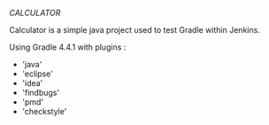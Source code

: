 *CALCULATOR*

Calculator is a simple java project used to test Gradle within Jenkins.

Using Gradle 4.4.1 with plugins :
- 'java'
- 'eclipse'
- 'idea'
- 'findbugs'
- 'pmd'
- 'checkstyle'